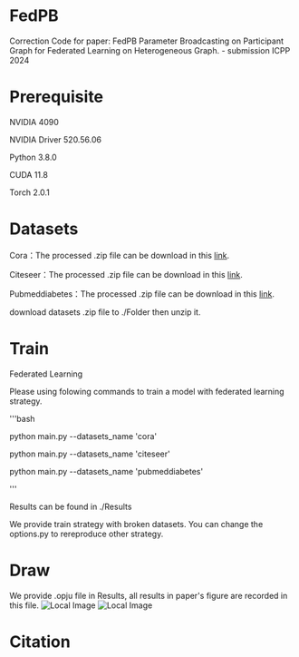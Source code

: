 # FedPB
 Correction Code for paper: FedPB Parameter Broadcasting on Participant Graph for Federated Learning on Heterogeneous Graph. - submission ICPP 2024

# Prerequisite
NVIDIA 4090

NVIDIA Driver 520.56.06

Python 3.8.0

CUDA 11.8

Torch 2.0.1

# Datasets
Cora：The processed .zip file can be download in this [link](https://drive.google.com/file/d/1x33NTyMZ9OdSo6Uk-2LL6r2_VTJ1ZKzA/view?usp=drive_link).

Citeseer：The processed .zip file can be download in this [link](https://drive.google.com/file/d/1G--eb13nfEa4X8NhW4Z6kQ__GWawKA30/view?usp=drive_link).

Pubmeddiabetes：The processed .zip file can be download in this [link](https://drive.google.com/file/d/1W5onFRDemqgzQDOOl23yqQcnpb6vuoeY/view?usp=drive_link).

download datasets .zip file to ./Folder then unzip it.

# Train
Federated Learning

Please using folowing commands to train a model with federated learning strategy.

'''bash

python main.py --datasets_name 'cora'

python main.py --datasets_name 'citeseer'

python main.py --datasets_name 'pubmeddiabetes'

'''

Results can be found in ./Results

We provide train strategy with broken datasets. You can change the options.py to rereproduce other strategy.

# Draw
We provide .opju file in Results, all results in paper's figure are recorded in this file.
![Local Image]([./Figures/Figure4.png](https://github.com/TaisePu/FedPB/blob/main/Figures/Figure4.png))
![Local Image]([./Figures/Figure5.png](https://github.com/TaisePu/FedPB/blob/main/Figures/Figure5.png))
# Citation
